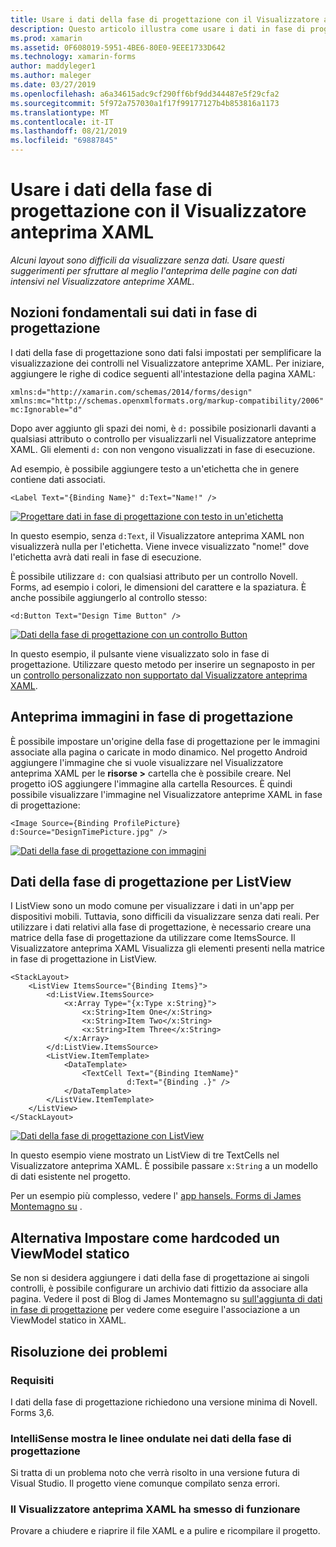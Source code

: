 ```yaml
---
title: Usare i dati della fase di progettazione con il Visualizzatore anteprima XAML
description: Questo articolo illustra come usare i dati in fase di progettazione per visualizzare layout intensivi dei dati nel Visualizzatore anteprima XAML senza eseguire l'app.
ms.prod: xamarin
ms.assetid: 0F608019-5951-4BE6-80E0-9EEE1733D642
ms.technology: xamarin-forms
author: maddyleger1
ms.author: maleger
ms.date: 03/27/2019
ms.openlocfilehash: a6a34615adc9cf290ff6bf9dd344487e5f29cfa2
ms.sourcegitcommit: 5f972a757030a1f17f99177127b4b853816a1173
ms.translationtype: MT
ms.contentlocale: it-IT
ms.lasthandoff: 08/21/2019
ms.locfileid: "69887845"
---
```

# <a name="use-design-time-data-with-the-xaml-previewer"></a>Usare i dati della fase di progettazione con il Visualizzatore anteprima XAML

_Alcuni layout sono difficili da visualizzare senza dati. Usare questi suggerimenti per sfruttare al meglio l'anteprima delle pagine con dati intensivi nel Visualizzatore anteprime XAML._

## <a name="design-time-data-basics"></a>Nozioni fondamentali sui dati in fase di progettazione

I dati della fase di progettazione sono dati falsi impostati per semplificare la visualizzazione dei controlli nel Visualizzatore anteprime XAML. Per iniziare, aggiungere le righe di codice seguenti all'intestazione della pagina XAML:

```xaml
xmlns:d="http://xamarin.com/schemas/2014/forms/design"
xmlns:mc="http://schemas.openxmlformats.org/markup-compatibility/2006"
mc:Ignorable="d"
```

Dopo aver aggiunto gli spazi dei nomi, è `d:` possibile posizionarli davanti a qualsiasi attributo o controllo per visualizzarli nel Visualizzatore anteprime XAML. Gli elementi `d:` con non vengono visualizzati in fase di esecuzione.

Ad esempio, è possibile aggiungere testo a un'etichetta che in genere contiene dati associati.

```xaml
<Label Text="{Binding Name}" d:Text="Name!" />
```

[![Progettare dati in fase di progettazione con testo in un'etichetta](xaml-previewer-images/designtimedata-label-sm.png "Dati della fase di progettazione con un'etichetta di testo")](xaml-previewer-images/designtimedata-label-lg.png#lightbox)

In questo esempio, senza `d:Text`, il Visualizzatore anteprima XAML non visualizzerà nulla per l'etichetta. Viene invece visualizzato "nome!" dove l'etichetta avrà dati reali in fase di esecuzione.

È possibile utilizzare `d:` con qualsiasi attributo per un controllo Novell. Forms, ad esempio i colori, le dimensioni del carattere e la spaziatura. È anche possibile aggiungerlo al controllo stesso:

```xaml
<d:Button Text="Design Time Button" />
```

[![Dati della fase di progettazione con un controllo Button](xaml-previewer-images/designtimedata-controls-sm.png "Dati della fase di progettazione con un controllo Button")](xaml-previewer-images/designtimedata-controls-lg.png#lightbox)

In questo esempio, il pulsante viene visualizzato solo in fase di progettazione. Utilizzare questo metodo per inserire un segnaposto in per un [controllo personalizzato non supportato dal Visualizzatore anteprima XAML](render-custom-controls.md).

## <a name="preview-images-at-design-time"></a>Anteprima immagini in fase di progettazione

È possibile impostare un'origine della fase di progettazione per le immagini associate alla pagina o caricate in modo dinamico. Nel progetto Android aggiungere l'immagine che si vuole visualizzare nel Visualizzatore anteprima XAML per le **risorse >** cartella che è possibile creare. Nel progetto iOS aggiungere l'immagine alla cartella Resources. È quindi possibile visualizzare l'immagine nel Visualizzatore anteprime XAML in fase di progettazione:

```xaml
<Image Source={Binding ProfilePicture} d:Source="DesignTimePicture.jpg" />
```

[![Dati della fase di progettazione con immagini](xaml-previewer-images/designtimedata-image-sm.png "Dati della fase di progettazione con iamges")](xaml-previewer-images/designtimedata-image-lg.png#lightbox)

## <a name="design-time-data-for-listviews"></a>Dati della fase di progettazione per ListView

I ListView sono un modo comune per visualizzare i dati in un'app per dispositivi mobili. Tuttavia, sono difficili da visualizzare senza dati reali. Per utilizzare i dati relativi alla fase di progettazione, è necessario creare una matrice della fase di progettazione da utilizzare come ItemsSource. Il Visualizzatore anteprima XAML Visualizza gli elementi presenti nella matrice in fase di progettazione in ListView.

```xaml
<StackLayout>
    <ListView ItemsSource="{Binding Items}">
        <d:ListView.ItemsSource>
            <x:Array Type="{x:Type x:String}">
                <x:String>Item One</x:String>
                <x:String>Item Two</x:String>
                <x:String>Item Three</x:String>
            </x:Array>
        </d:ListView.ItemsSource>
        <ListView.ItemTemplate>
            <DataTemplate>
                <TextCell Text="{Binding ItemName}"
                          d:Text="{Binding .}" />
            </DataTemplate>
        </ListView.ItemTemplate>
    </ListView>
</StackLayout>
```

[![Dati della fase di progettazione con ListView](xaml-previewer-images/designtimedata-itemssource-sm.png "Dati della fase di progettazione con ListView")](xaml-previewer-images/designtimedata-itemssource-lg.png#lightbox)

In questo esempio viene mostrato un ListView di tre TextCells nel Visualizzatore anteprima XAML. È possibile passare `x:String` a un modello di dati esistente nel progetto.

Per un esempio più complesso, vedere l' [app hansels. Forms di James Montemagno su](https://github.com/jamesmontemagno/Hanselman.Forms/blob/vnext/src/Hanselman/Views/Podcasts/PodcastDetailsPage.xaml#L26-L47) .

## <a name="alternative-hardcode-a-static-viewmodel"></a>Alternativa Impostare come hardcoded un ViewModel statico

Se non si desidera aggiungere i dati della fase di progettazione ai singoli controlli, è possibile configurare un archivio dati fittizio da associare alla pagina. Vedere il post di Blog di James Montemagno su [sull'aggiunta di dati in fase di progettazione](http://motzcod.es/post/143702671962/xamarinforms-xaml-previewer-design-time-data) per vedere come eseguire l'associazione a un ViewModel statico in XAML.

## <a name="troubleshooting"></a>Risoluzione dei problemi

### <a name="requirements"></a>Requisiti

I dati della fase di progettazione richiedono una versione minima di Novell. Forms 3,6.

### <a name="intellisense-shows-squiggly-lines-under-my-design-time-data"></a>IntelliSense mostra le linee ondulate nei dati della fase di progettazione

Si tratta di un problema noto che verrà risolto in una versione futura di Visual Studio. Il progetto viene comunque compilato senza errori.

### <a name="the-xaml-previewer-stopped-working"></a>Il Visualizzatore anteprima XAML ha smesso di funzionare

Provare a chiudere e riaprire il file XAML e a pulire e ricompilare il progetto.
